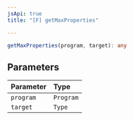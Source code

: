 ```yaml
---
jsApi: true
title: "[F] getMaxProperties"

---
```

```ts
getMaxProperties(program, target): any
```

## Parameters

| Parameter | Type |
| :------ | :------ |
| `program` | `Program` |
| `target` | `Type` |
